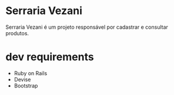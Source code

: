 # Serraria Vezani
Serraria Vezani é um projeto responsável por cadastrar e consultar produtos.

# dev requirements

- Ruby on Rails
- Devise
- Bootstrap
